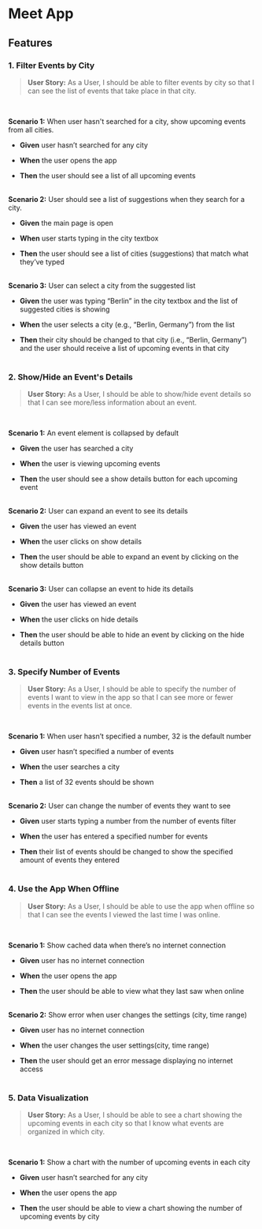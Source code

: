 # Meet App


## Features
### 1. Filter Events by City

> **User Story:** As a User, I should be able to filter events by city so that I can see the list of events that take place in that city.

<br />

**Scenario 1:** When user hasn't searched for a city, show upcoming events from all cities.

 * **Given** user hasn’t searched for any city

 * **When** the user opens the app

 * **Then** the user should see a list of all upcoming events
<br></br>

**Scenario 2:** User should see a list of suggestions when they search for a city.

 * **Given** the main page is open

* **When** user starts typing in the city textbox

 * **Then** the user should see a list of cities (suggestions) that match what they’ve typed
<br></br>

**Scenario 3:** User can select a city from the suggested list

* **Given** the user was typing “Berlin” in the city textbox and the list of suggested cities is showing

* **When** the user selects a city (e.g., “Berlin, Germany”) from the list

* **Then** their city should be changed to that city (i.e., “Berlin, Germany”) and the user should receive a list of upcoming events in that city
<br></br>
### 2. Show/Hide an Event's Details

> **User Story:** As a User, I should be able to show/hide event details so that I can see more/less information about an event.

<br />

**Scenario 1:** An event element is collapsed by default

* **Given** the user has searched a city

* **When** the user is viewing upcoming events

* **Then** the user should see a show details button for each upcoming event
<br></br>

**Scenario 2:** User can expand an event to see its details

* **Given** the user has viewed an event

* **When** the user clicks on show details

* **Then** the user should be able to expand an event by clicking on the show details button
<br></br>

**Scenario 3:** User can collapse an event to hide its details

* **Given** the user has viewed an event

* **When** the user clicks on hide details

* **Then** the user should be able to hide an event by clicking on the hide details button
<br></br>
### 3. Specify Number of Events

> **User Story:** As a User, I should be able to specify the number of events I want to view in the app so that I can see more or fewer events in the events list at once.

<br />

**Scenario 1:** When user hasn’t specified a number, 32 is the default number

* **Given** user hasn’t specified a number of events

* **When** the user searches a city

* **Then** a list of 32 events should be shown
<br></br>

**Scenario 2:** User can change the number of events they want to see

* **Given** user starts typing a number from the number of events filter

* **When** the user has entered a specified number for events

* **Then** their list of events should be changed to show the specified amount of events they entered
<br></br>
### 4. Use the App When Offline

> **User Story:** As a User, I should be able to use the app when offline so that I can see the events I viewed the last time I was online.

<br />

**Scenario 1:** Show cached data when there’s no internet connection

* **Given** user has no internet connection

* **When** the user opens the app

* **Then** the user should be able to view what they last saw when online
<br></br>

**Scenario 2:** Show error when user changes the settings (city, time range)

* **Given** user has no internet connection

* **When** the user changes the user settings(city, time range)

* **Then** the user should get an error message displaying no internet access
<br></br>
### 5. Data Visualization

> **User Story:** As a User, I should be able to see a chart showing the upcoming events in each city so that I know what events are organized in which city.

<br />

**Scenario 1:** Show a chart with the number of upcoming events in each city

* **Given** user hasn’t searched for any city

* **When** the user opens the app

* **Then** the user should be able to view a chart showing the number of upcoming events by city
